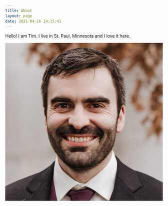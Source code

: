 ```yaml
---
title: About
layout: page
date: 2021-04-16 14:15:41
---
```


Hello! I am Tim. I live in St. Paul, Minnesota and I love it here. 

![Tim](/assets/img/tim.jpeg)